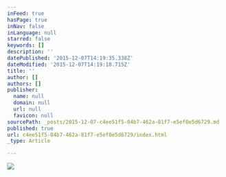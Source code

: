 ```yaml
---
inFeed: true
hasPage: true
inNav: false
inLanguage: null
starred: false
keywords: []
description: ''
datePublished: '2015-12-07T14:19:35.338Z'
dateModified: '2015-12-07T14:19:18.715Z'
title: ''
author: []
authors: []
publisher:
  name: null
  domain: null
  url: null
  favicon: null
sourcePath: _posts/2015-12-07-c4ee51f5-04b7-462a-81f7-e5ef0e5d6729.md
published: true
url: c4ee51f5-04b7-462a-81f7-e5ef0e5d6729/index.html
_type: Article

---
```

![](https://s3-us-west-2.amazonaws.com/the-grid-img/p/a551caea17f96e7587ad4f6b9cf89c23424b632a.jpg)
